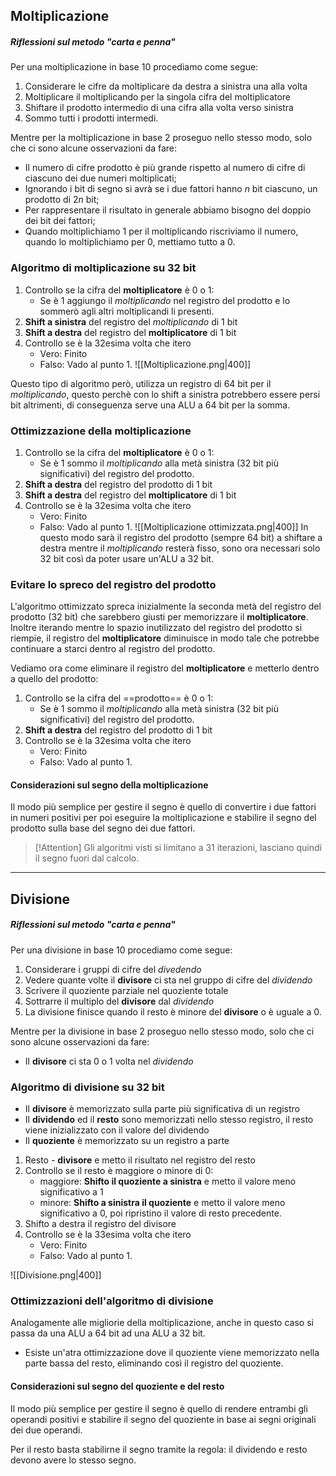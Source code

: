## Moltiplicazione
##### Riflessioni sul metodo "carta e penna"
Per una moltiplicazione in base $10$ procediamo come segue:
1. Considerare le cifre da moltiplicare da destra a sinistra una alla volta
2. Moltiplicare il moltiplicando per la singola cifra del moltiplicatore
3. Shiftare il prodotto intermedio di una cifra alla volta verso sinistra
4. Sommo tutti i prodotti intermedi.

Mentre per la moltiplicazione in base $2$ proseguo nello stesso modo, solo che ci sono alcune osservazioni da fare:
- Il numero di cifre prodotto è più grande rispetto al numero di cifre di ciascuno dei due numeri moltiplicati;
- Ignorando i bit di segno si avrà se i due fattori hanno $n$ bit ciascuno, un prodotto di $2n$ bit;
- Per rappresentare il risultato in generale abbiamo bisogno del doppio dei bit dei fattori;
- Quando moltiplichiamo $1$ per il moltiplicando riscriviamo il numero, quando lo moltiplichiamo per $0$, mettiamo tutto a $0$.

### Algoritmo di moltiplicazione su 32 bit
1. Controllo se la cifra del **moltiplicatore** è $0$ o $1$:
	- Se è $1$ aggiungo il _moltiplicando_ nel registro del prodotto e lo sommerò agli altri moltiplicandi li presenti.
2. **Shift a sinistra** del registro del _moltiplicando_ di 1 bit
3. **Shift a destra** del registro del **moltiplicatore** di 1 bit
4. Controllo se è la 32esima volta che itero
	- Vero: Finito
	- Falso: Vado al punto 1.
![[Moltiplicazione.png|400]]

Questo tipo di algoritmo però, utilizza un registro di 64 bit per il _moltiplicando_, questo perchè con lo shift a sinistra potrebbero essere persi bit altrimenti, di conseguenza serve una ALU a 64 bit per la somma.

### Ottimizzazione della moltiplicazione
1. Controllo se la cifra del **moltiplicatore** è $0$ o $1$:
	- Se è $1$ sommo il _moltiplicando_ alla metà sinistra (32 bit più significativi) del registro del prodotto.
2. **Shift a destra** del registro del prodotto di 1 bit
3. **Shift a destra** del registro del **moltiplicatore** di 1 bit
4. Controllo se è la 32esima volta che itero
	- Vero: Finito
	- Falso: Vado al punto 1.
![[Moltiplicazione ottimizzata.png|400]]
In questo modo sarà il registro del prodotto (sempre 64 bit) a shiftare a destra mentre il _moltiplicando_ resterà fisso, sono ora necessari solo 32 bit così da poter usare un'ALU a 32 bit.

### Evitare lo spreco del registro del prodotto
L'algoritmo ottimizzato spreca inizialmente la seconda metà del registro del prodotto (32 bit) che sarebbero giusti per memorizzare il **moltiplicatore**.
Inoltre iterando mentre lo spazio inutilizzato del registro del prodotto si riempie, il registro del **moltiplicatore** diminuisce in modo tale che potrebbe continuare a starci dentro al registro del prodotto.

Vediamo ora come eliminare il registro del **moltiplicatore** e metterlo dentro a quello del prodotto:
1. Controllo se la cifra del ==prodotto== è $0$ o $1$:
	- Se è $1$ sommo il _moltiplicando_ alla metà sinistra (32 bit più significativi) del registro del prodotto.
2. **Shift a destra** del registro del prodotto di 1 bit
3. Controllo se è la 32esima volta che itero
	- Vero: Finito
	- Falso: Vado al punto 1.

#### Considerazioni sul segno della moltiplicazione
Il modo più semplice per gestire il segno è quello di convertire i due fattori in numeri positivi per poi eseguire la moltiplicazione e stabilire il segno del prodotto sulla base del segno dei due fattori.

>[!Attention]
>Gli algoritmi visti si limitano a 31 iterazioni, lasciano quindi il segno fuori dal calcolo.

---
## Divisione
##### Riflessioni sul metodo "carta e penna"
Per una divisione in base $10$ procediamo come segue:
1. Considerare i gruppi di cifre del _divedendo_
2. Vedere quante volte il **divisore** ci sta nel gruppo di cifre del _dividendo_
3. Scrivere il quoziente parziale nel quoziente totale
4. Sottrarre il multiplo del **divisore** dal _dividendo_
5. La divisione finisce quando il resto è minore del **divisore** o è uguale a 0.


Mentre per la divisione in base $2$ proseguo nello stesso modo, solo che ci sono alcune osservazioni da fare:
- Il **divisore** ci sta 0 o 1 volta nel _dividendo_

### Algoritmo di divisione su 32 bit
- Il **divisore** è memorizzato sulla parte più significativa di un registro
- Il **dividendo** ed il **resto** sono memorizzati nello stesso registro, il resto viene inizializzato con il valore del dividendo
- Il **quoziente** è memorizzato su un registro a parte

1. Resto - **divisore** e metto il risultato nel registro del resto
2. Controllo se il resto è maggiore o minore di 0:
	- maggiore: **Shifto il quoziente a sinistra** e metto il valore meno significativo a 1
	- minore: **Shifto a sinistra il quoziente** e metto il valore meno significativo a 0, poi ripristino il valore di resto precedente.
3. Shifto a destra il registro del divisore
4. Controllo se è la 33esima volta che itero
	- Vero: Finito
	- Falso: Vado al punto 1.

![[Divisione.png|400]]
### Ottimizzazioni dell'algoritmo di divisione
Analogamente alle migliorie della moltiplicazione, anche in questo caso si passa da una ALU a 64 bit ad una ALU a 32 bit.
- Esiste un'atra ottimizzazione dove il quoziente viene memorizzato nella parte bassa del resto, eliminando così il registro del quoziente.

#### Considerazioni sul segno del quoziente e del resto
Il modo più semplice per gestire il segno è quello di rendere entrambi gli operandi positivi e stabilire il segno del quoziente in base ai segni originali dei due operandi.

Per il resto basta stabilirne il segno tramite la regola: il dividendo e resto devono avere lo stesso segno.